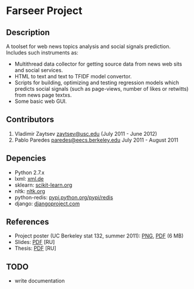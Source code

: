 Farseer Project
===============


Description
-----------
A toolset for web news topics analysis and social signals prediction. Includes such instruments as:

* Multithread data collector for getting source data from news web sits and social services.
* HTML to text and text to TFIDF model convertor.
* Scripts for building, optimizing and testing regression models which predicts social signals (such as page-views, number of likes or retwitts) from news page textxs.
* Some basic web GUI.


Contributors
------------
1. Vladimir Zaytsev [<zaytsev@usc.edu>](mailto:zaytsev@usc.edu) (July 2011 - June 2012)
2. Pablo Paredes [<paredes@eecs.berkeley.edu>](mailto:paredes@eecs.berkeley.edu) July 2011 - August 2011


Depencies
---------

* Python 2.7.x
* lxml: [xml.de](http://xml.de/)
* sklearn: [scikit-learn.org](http://scikit-learn.org/)
* nltk: [nltk.org](http://nltk.org/)
* python-redis: [pypi.python.org/pypi/redis](http://pypi.python.org/pypi/redis/)
* django: [djangoproject.com](https://www.djangoproject.com/)

References
----------

* Project poster (UC Berkeley stat 132, summer 2011): [PNG](http://zvm.me/s/uploads/farseer.png), [PDF](http://zvm.me/s/uploads/farseer.pdf) (6 MB)
* Slides: [PDF](http://zvm.me/s/uploads/thesis-slides.pdf) [RU]
* Thesis: [PDF](http://zvm.me/s/uploads/thesis-text.pdf) [RU]

TODO
----

* write documentation